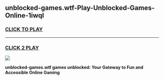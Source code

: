 
## unblocked-games.wtf-Play-Unblocked-Games-Online-1iwql
<h3>
<a href="https://premium76.site?title=unblocked-games.wtf&ref=24A">CLICK TO PLAY</a></h3>
<hr>

<h3>
<a href="https://premium76.site?title=unblocked-games.wtf&ref=24A">CLICK 2 PLAY</a>
  
</h3>

<a href="https://premium76.site?title=unblocked-games.wtf&ref=24A"><img src="https://clearcache.store/games.png"></a>


**unblocked-games.wtf games unblocked: Your Gateway to Fun and Accessible Online Gaming**
